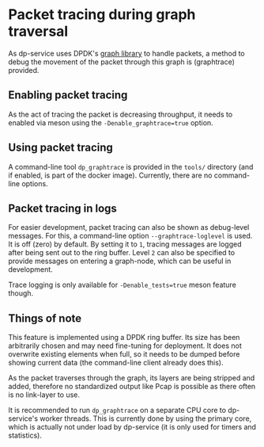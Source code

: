 # Packet tracing during graph traversal
As dp-service uses DPDK's [graph library](https://doc.dpdk.org/guides/prog_guide/graph_lib.html) to handle packets, a method to debug the movement of the packet through this graph is (graphtrace) provided.

## Enabling packet tracing
As the act of tracing the packet is decreasing throughput, it needs to enabled via meson using the `-Denable_graphtrace=true` option.

## Using packet tracing
A command-line tool `dp_graphtrace` is provided in the `tools/` directory (and if enabled, is part of the docker image). Currently, there are no command-line options.

## Packet tracing in logs
For easier development, packet tracing can also be shown as debug-level messages. For this, a command-line option `--graphtrace-loglevel` is used. It is off (zero) by default. By setting it to `1`, tracing messages are logged after being sent out to the ring buffer. Level `2` can also be specified to provide messages on entering a graph-node, which can be useful in development.

Trace logging is only available for `-Denable_tests=true` meson feature though.

## Things of note
This feature is implemented using a DPDK ring buffer. Its size has been arbitrarily chosen and may need fine-tuning for deployment. It does not overwrite existing elements when full, so it needs to be dumped before showing current data (the command-line client already does this).

As the packet traverses through the graph, its layers are being stripped and added, therefore no standardized output like Pcap is possible as there often is no link-layer to use.

It is recommended to run `dp_graphtrace` on a separate CPU core to dp-service's worker threads. This is currently done by using the primary core, which is actually not under load by dp-service (it is only used for timers and statistics).
